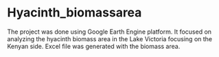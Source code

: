 # Hyacinth_biomassarea
The project was done using Google Earth Engine platform.
It focused on analyzing the hyacinth biomass area in the Lake Victoria focusing on the Kenyan side.
Excel file was generated with the biomass area.
